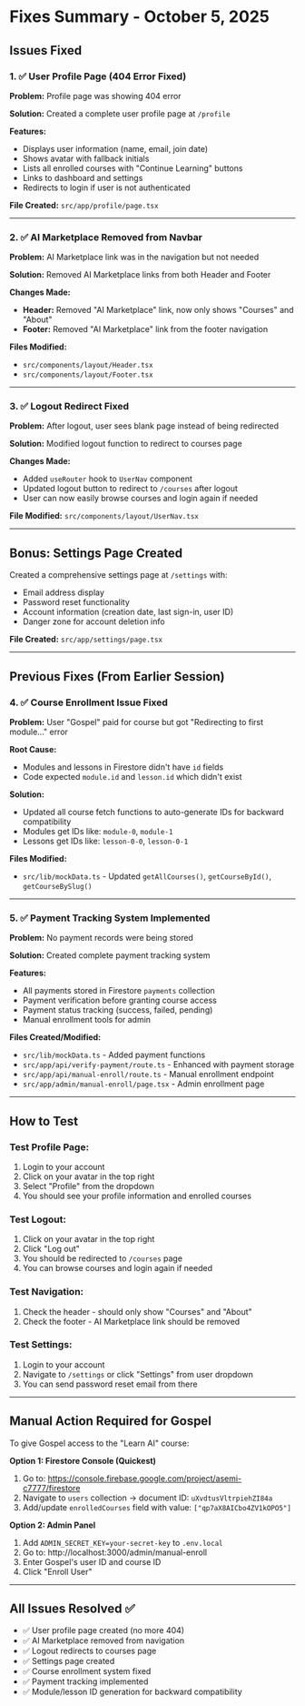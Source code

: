 # Fixes Summary - October 5, 2025

## Issues Fixed

### 1. ✅ User Profile Page (404 Error Fixed)
**Problem:** Profile page was showing 404 error

**Solution:** Created a complete user profile page at `/profile`

**Features:**
- Displays user information (name, email, join date)
- Shows avatar with fallback initials
- Lists all enrolled courses with "Continue Learning" buttons
- Links to dashboard and settings
- Redirects to login if user is not authenticated

**File Created:** `src/app/profile/page.tsx`

---

### 2. ✅ AI Marketplace Removed from Navbar
**Problem:** AI Marketplace link was in the navigation but not needed

**Solution:** Removed AI Marketplace links from both Header and Footer

**Changes Made:**
- **Header:** Removed "AI Marketplace" link, now only shows "Courses" and "About"
- **Footer:** Removed "AI Marketplace" link from the footer navigation

**Files Modified:**
- `src/components/layout/Header.tsx`
- `src/components/layout/Footer.tsx`

---

### 3. ✅ Logout Redirect Fixed
**Problem:** After logout, user sees blank page instead of being redirected

**Solution:** Modified logout function to redirect to courses page

**Changes Made:**
- Added `useRouter` hook to `UserNav` component
- Updated logout button to redirect to `/courses` after logout
- User can now easily browse courses and login again if needed

**File Modified:** `src/components/layout/UserNav.tsx`

---

## Bonus: Settings Page Created

Created a comprehensive settings page at `/settings` with:
- Email address display
- Password reset functionality
- Account information (creation date, last sign-in, user ID)
- Danger zone for account deletion info

**File Created:** `src/app/settings/page.tsx`

---

## Previous Fixes (From Earlier Session)

### 4. ✅ Course Enrollment Issue Fixed
**Problem:** User "Gospel" paid for course but got "Redirecting to first module..." error

**Root Cause:** 
- Modules and lessons in Firestore didn't have `id` fields
- Code expected `module.id` and `lesson.id` which didn't exist

**Solution:**
- Updated all course fetch functions to auto-generate IDs for backward compatibility
- Modules get IDs like: `module-0`, `module-1`
- Lessons get IDs like: `lesson-0-0`, `lesson-0-1`

**Files Modified:**
- `src/lib/mockData.ts` - Updated `getAllCourses()`, `getCourseById()`, `getCourseBySlug()`

---

### 5. ✅ Payment Tracking System Implemented
**Problem:** No payment records were being stored

**Solution:** Created complete payment tracking system

**Features:**
- All payments stored in Firestore `payments` collection
- Payment verification before granting course access
- Payment status tracking (success, failed, pending)
- Manual enrollment tools for admin

**Files Created/Modified:**
- `src/lib/mockData.ts` - Added payment functions
- `src/app/api/verify-payment/route.ts` - Enhanced with payment storage
- `src/app/api/manual-enroll/route.ts` - Manual enrollment endpoint
- `src/app/admin/manual-enroll/page.tsx` - Admin enrollment page

---

## How to Test

### Test Profile Page:
1. Login to your account
2. Click on your avatar in the top right
3. Select "Profile" from the dropdown
4. You should see your profile information and enrolled courses

### Test Logout:
1. Click on your avatar in the top right
2. Click "Log out"
3. You should be redirected to `/courses` page
4. You can browse courses and login again if needed

### Test Navigation:
1. Check the header - should only show "Courses" and "About"
2. Check the footer - AI Marketplace link should be removed

### Test Settings:
1. Login to your account
2. Navigate to `/settings` or click "Settings" from user dropdown
3. You can send password reset email from there

---

## Manual Action Required for Gospel

To give Gospel access to the "Learn AI" course:

**Option 1: Firestore Console (Quickest)**
1. Go to: https://console.firebase.google.com/project/asemi-c7777/firestore
2. Navigate to `users` collection → document ID: `uXvdtusVltrpiehZI84a`
3. Add/update `enrolledCourses` field with value: `["qp7aX8AICbo4ZV1kOPO5"]`

**Option 2: Admin Panel**
1. Add `ADMIN_SECRET_KEY=your-secret-key` to `.env.local`
2. Go to: http://localhost:3000/admin/manual-enroll
3. Enter Gospel's user ID and course ID
4. Click "Enroll User"

---

## All Issues Resolved ✅

- ✅ User profile page created (no more 404)
- ✅ AI Marketplace removed from navigation
- ✅ Logout redirects to courses page
- ✅ Settings page created
- ✅ Course enrollment system fixed
- ✅ Payment tracking implemented
- ✅ Module/lesson ID generation for backward compatibility
